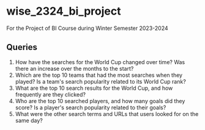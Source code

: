 # wise_2324_bi_project
For the Project of BI Course during Winter Semester 2023-2024

## Queries
1. How have the searches for the World Cup changed over time? Was there an increase over the months to the start?
2. Which are the top 10 teams that had the most searches when they played? Is a team's search popularity related to its World Cup rank?
3. What are the top 10 search results for the World Cup, and how frequently are they clicked?
4. Who are the top 10 searched players, and how many goals did they score? Is a player's search popularity related to their goals?
5. What were the other search terms and URLs that users looked for on the same day?
